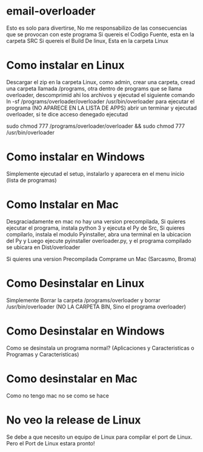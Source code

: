 # email-overloader
Esto es solo para divertirse, No me responsabilizo de las consecuencias que se provocan con este programa
Si quereis el Codigo Fuente, esta en la carpeta SRC
Si quereis el Build De linux, Esta en la carpeta Linux
# Como instalar en Linux
Descargar el zip en la carpeta Linux, como admin, crear una carpeta, cread una carpeta llamada /programs, otra dentro de programs que se llama overloader, descomprimid ahi los archivos y ejecutad el siguiente comando
ln -sf /programs/overloader/overloader /usr/bin/overloader
para ejecutar el programa (NO APARECE EN LA LISTA DE APPS) abrir un terminar y ejecutad overloader, si te dice acceso denegado ejecutad

sudo chmod 777 /programs/overloader/overloader && sudo chmod 777 /usr/bin/overloader
# Como instalar en Windows

Simplemente ejecutad el setup, instalarlo y aparecera en el menu inicio (lista de programas)

# Como Instalar en Mac
Desgraciadamente en mac no hay una version precompilada, Si quieres ejecutar el programa, instala python 3 y ejecuta el Py de Src, Si quieres compilarlo, instala el modulo Pyinstaller, abra una terminal en la ubicacion del Py y Luego ejecute pyinstaller overloader.py, y el programa compilado se ubicara en Dist/overloader

Si quieres una version Precompilada Comprame un Mac (Sarcasmo, Broma)

# Como Desinstalar en Linux
Simplemente Borrar la carpeta /programs/overloader y borrar /usr/bin/overloader (NO LA CARPETA BIN, Sino el programa overloader)

# Como Desinstalar en Windows
Como se desinstala un programa normal? (Aplicaciones y Caracteristicas o Programas y Caracteristicas)

# Como desinstalar en Mac
Como no tengo mac no se como se hace

# No veo la release de Linux
Se debe a que necesito un equipo de Linux para compilar el port de Linux. Pero el Port de Linux estara pronto!
